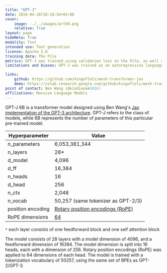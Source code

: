 ```yaml
---
title: "GPT-J"
date: 2019-04-26T20:18:54+03:00
cover:
    image: ../../images/art50.png
    relative: True
layout: page
hideMeta: True
modality: Text
intended use: Text generation
license: Apache 2.0
training data: The Pile
metrics: GPT-J was trained using validation loss on the Pile, as well as LAMBADA, Winogrande, Hellaswag, and PIQA
limitations and biases: GPT-J was trained as an autoregressive language model. This means that its core functionality is taking a string of text and predicting the next token. While language models are widely used for tasks other than this, there are a lot of unknowns with this work. When prompting GPT-J with er that the statistically most likely next token is often not the same thing as the most accurate,  GPT-J was trained on the Pile, a dataset known to contain profanity, lewd, and otherwise abrasive language. Depending on your usecase GPT-J may produce socially unacceptable text. See Sections 5 and 6 of the Pile paper for a more detailed analysis of the biases in the Pile. As with all language models, it is hard to predict in advance how GPT-J will respond to particular prompts and offensive content may occur without warning. We recommend having a human curate or filter the outputs before releasing them, both to censor undesirable content and to improve the quality of the results. 

links: 
    github: https://github.com/kingoflolz/mesh-transformer-jax
    demo: https://colab.research.google.com/github/kingoflolz/mesh-transformer-jax/blob/master/colab_demo.ipynb
point of contact: Ben Wang (@kindiana#1016)
affiliations: Massive Language Models
---
```



GPT-J 6B is a transformer model designed using Ben Wang's [Jax implementation of the GPT-3 architecture](https://github.com/kingoflolz/mesh-transformer-jax/). GPT-J refers to the class of models, while 6B represents the number of parameters of this particular pre-trained model.

| Hyperparameter    | Value  | 
|-------------------|--------|
| n_parameters      | 6,053,381,344 |
| n_layers          | 28*    |
| d_model           | 4,096  |
| d_ff              | 16,384 |
| n_heads           | 16     |
| d_head            | 256    |
| n_ctx             | 2,048  |
| n_vocab           | 50,257 (same tokenizer as GPT-2/3)  |
| position encoding | [Rotary position encodings (RoPE)](https://arxiv.org/abs/2104.09864) |
| RoPE dimensions   | [64](https://github.com/kingoflolz/mesh-transformer-jax/blob/f2aa66e0925de6593dcbb70e72399b97b4130482/mesh_transformer/layers.py#L223) |

`*` each layer consists of one feedforward block and one self attention block

The model consists of 28 layers with a model dimension of 4096, and a feedforward dimension of 16384. The model
dimension is split into 16 heads, each with a dimension of 256. Rotary position encodings (RoPE) was applied to 64
dimensions of each head. The model is trained with a tokenization vocabulary of 50257, using the same set of BPEs as
GPT-2/GPT-3.
